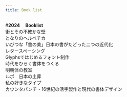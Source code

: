 ```yaml
---
title: Book list
---
```

#**2024 　Booklist**<br>
街とその不確かな壁<br>
となりのヘルベチカ<br>
いびつな「書の美」日本の書がたどった二つの近代化<br>
レタースペーシング<br>
Glyphsではじめるフォント制作<br>
時代をひらく書体をつくる<br>
明朝体の教室<br>
ルポ　日本の土葬<br>
私の好きなタイプ<br>
カウンタパンチ・16世紀の活字製作と現代の書体デザイン<br>